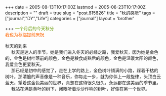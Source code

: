 +++
date = 2005-08-13T10:17:00Z
lastmod = 2005-08-23T10:17:00Z
description = ""
draft = true
slug = "post.815826"
title = "秋的感觉"
tags = ["journal","DY","Life"]
categories = ["journal"]
layout = 'brother'

+++
<font color="#669900">一个月后的今天秋分</font> <br><font color="#ff6600">我也为秋临提前庆祝</font>
<br>
<br>
秋天的到来
<br>&nbsp;&nbsp;&nbsp;&nbsp;&nbsp;秋天是迷人的季节，她是我们进入冬天的必经之路，我爱秋天，因为她是金色的，金色是树叶落前的颜色，金色是粮食成熟后的颜色，金色是温暖太阳的颜色，我爱金色更爱秋天。
<br>&nbsp;&nbsp;&nbsp;&nbsp;&nbsp;那已经是初中的感觉了，走在上学的路上，金色树叶铺满的小路，踩着干枯的树叶，那清脆的声音像是一种音乐，你每走一步，就为你伴上一段旋律，头顶白云蓝天，望着这金色美丽的世界，真想在这待很久很久，永远都在这美丽的季节里。
<br>&nbsp;&nbsp;&nbsp;&nbsp;&nbsp;我站在满是黄叶的树下，闭眼听着沙沙作响的树叶，好像在另一个世界。